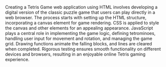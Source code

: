 Creating a Tetris Game web application using HTML involves developing a digital version of the classic puzzle game that users can play directly in a web browser. The process starts with setting up the HTML structure, incorporating a canvas element for game rendering. CSS is applied to style the canvas and other elements for an appealing appearance. JavaScript plays a central role in implementing the game logic, defining tetrominoes, handling user input for movement and rotation, and managing the game grid. Drawing functions animate the falling blocks, and lines are cleared when completed. Rigorous testing ensures smooth functionality on different devices and browsers, resulting in an enjoyable online Tetris gaming experience.
